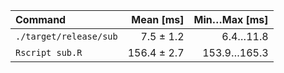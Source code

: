 | Command | Mean [ms] | Min…Max [ms] |
|:---|---:|---:|
| `./target/release/sub` | 7.5 ± 1.2 | 6.4…11.8 |
| `Rscript sub.R` | 156.4 ± 2.7 | 153.9…165.3 |
